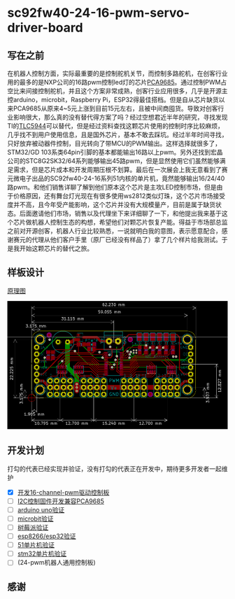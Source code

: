 # sc92fw40-24-16-pwm-servo-driver-board
##  写在之前

​	在机器人控制方面，实际最重要的是控制舵机关节，而控制多路舵机，在创客行业用的最多的是NXP公司的16路pwm控制led灯的芯片[PCA9685](http://www.nxp.com/documents/data_sheet/PCA9685.pdf)。通过控制PWM占空比来间接控制舵机，并且这个方案非常成熟，创客行业应用很多，几乎是开源主控arduino，microbit，Raspberry Pi，ESP32得最佳搭档。但是自从芯片缺货以来PCA9685从原来4~5元上涨到目前15元左右，且被中间商囤货。导致对创客行业影响很大，那么真的没有替代得方案了吗？经过空想君近半年的研究，寻找发现TI的[TLC5944](https://www.ti.com/lit/ds/symlink/tlc5944.pdf)可以替代，但是经过资料查找这颗芯片使用的控制时序比较麻烦，几乎找不到用户使用信息，且是国外芯片，基本不敢去踩坑。经过半年时间寻找，只好放弃被动器件控制，目光转向了带MCU的PWM输出。这样选择就很多了，STM32/GD 103系类64pin引脚的基本都能输出16路以上pwm。另外还找到宏晶公司的STC8G2SK32/64系列能够输出45路pwm，但是显然使用它们虽然能够满足需求，但是芯片成本和开发周期压根不划算。最后在一次展会上我无意看到了赛元微电子出品的SC92fw40-24-16系列51内核的单片机，竟然能够输出16/24/40路pwm。和他们销售详聊了解到他们原本这个芯片是主攻LED控制市场，但是由于价格原因，还有舞台灯光现在有很多使用ws2812类似灯珠，这个芯片市场接受度并不高，且今年受产能影响，这个芯片并没有大规模量产，目前是属于缺货状态。后面邀请他们市场，销售以及代理坐下来详细聊了一下，和他提出我来基于这个芯片做机器人控制生态的构想，希望他们对颗芯片恢复产能。得益于市场部总监之前对开源创客，机器人行业比较熟悉，一说就明白我的意图，表示愿意配合，感谢赛元的代理从他们客户手里（原厂已经没有样品了）拿了几个样片给我测试。于是我开始这颗芯片的替代之旅。

## 样板设计
[原理图](./hardware/sc92fw24.pdf)

<img src="./hardware/smd.png" alt="硬件尺寸图" style="zoom:80%;" />

## 开发计划

打勾的代表已经实现并验证，没有打勾的代表正在开发中，期待更多开发者一起维护
- [x] [开发16-channel-pwm驱动控制板]()
- [ ] [I2C控制固件开发兼容PCA9685]()
- [ ] [arduino uno验证]()
- [ ] [microbit验证]()
- [ ] [树莓派验证]()
- [ ] [esp8266/esp32验证]()
- [ ] [51单片机验证]()
- [ ] [stm32单片机验证]()
- [ ] (24-pwm机器人通用控制板)

## 感谢




